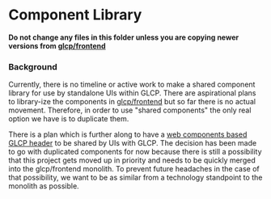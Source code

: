 # Component Library

**Do not change any files in this folder unless you are copying newer versions from [glcp/frontend](https://github.com/glcp/frontend)**

### Background

Currently, there is no timeline or active work to make a shared component library for use by standalone UIs within GLCP. There are aspirational plans to library-ize the components in [glcp/frontend](https://github.com/glcp/frontend) but so far there is no actual movement. Therefore, in order to use "shared components" the only real option we have is to duplicate them.

There is a plan which is further along to have a [web components based GLCP header](https://koan-mfe-host.vercel.app/) to be shared by UIs with GLCP. The decision has been made to go with duplicated components for now because there is still a possibility that this project gets moved up in priority and needs to be quickly merged into the glcp/frontend monolith. To prevent future headaches in the case of that possibility, we want to be as similar from a technology standpoint to the monolith as possible.
